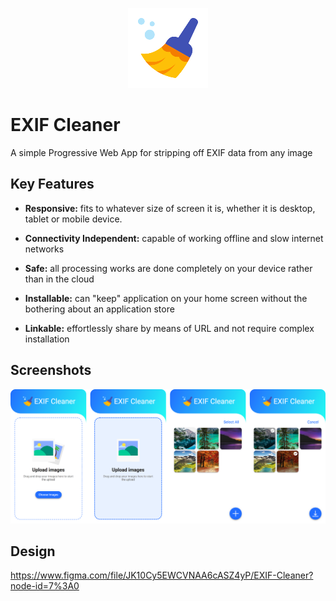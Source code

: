 <p align="center">
  <a href="https://github.com/AnakinYuen/exif-cleaner"><img src="./src/images/icons/icon-128x128.png" alt="EXIF Cleaner Logo" width="128"></a>
</p>

# EXIF Cleaner

A simple Progressive Web App for stripping off EXIF data from any image

## Key Features

- **Responsive:** fits to whatever size of screen it is, whether it is desktop, tablet or mobile device.

- **Connectivity Independent:** capable of working offline and slow internet networks

- **Safe:** all processing works are done completely on your device rather than in the cloud

- **Installable:** can "keep" application on your home screen without the bothering about an application store

- **Linkable:** effortlessly share by means of URL and not require complex installation

## Screenshots

![Screenshots](./screenshots.png)

## Design

https://www.figma.com/file/JK10Cy5EWCVNAA6cASZ4yP/EXIF-Cleaner?node-id=7%3A0
